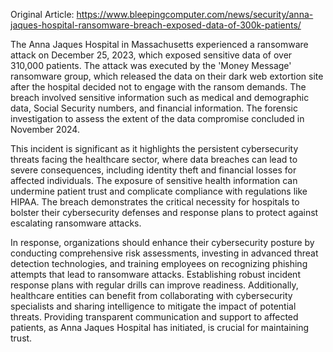 Original Article: https://www.bleepingcomputer.com/news/security/anna-jaques-hospital-ransomware-breach-exposed-data-of-300k-patients/

The Anna Jaques Hospital in Massachusetts experienced a ransomware attack on December 25, 2023, which exposed sensitive data of over 310,000 patients. The attack was executed by the 'Money Message' ransomware group, which released the data on their dark web extortion site after the hospital decided not to engage with the ransom demands. The breach involved sensitive information such as medical and demographic data, Social Security numbers, and financial information. The forensic investigation to assess the extent of the data compromise concluded in November 2024.

This incident is significant as it highlights the persistent cybersecurity threats facing the healthcare sector, where data breaches can lead to severe consequences, including identity theft and financial losses for affected individuals. The exposure of sensitive health information can undermine patient trust and complicate compliance with regulations like HIPAA. The breach demonstrates the critical necessity for hospitals to bolster their cybersecurity defenses and response plans to protect against escalating ransomware attacks.

In response, organizations should enhance their cybersecurity posture by conducting comprehensive risk assessments, investing in advanced threat detection technologies, and training employees on recognizing phishing attempts that lead to ransomware attacks. Establishing robust incident response plans with regular drills can improve readiness. Additionally, healthcare entities can benefit from collaborating with cybersecurity specialists and sharing intelligence to mitigate the impact of potential threats. Providing transparent communication and support to affected patients, as Anna Jaques Hospital has initiated, is crucial for maintaining trust.